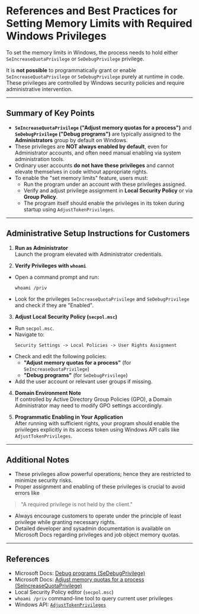 # References and Best Practices for Setting Memory Limits with Required Windows Privileges

To set the memory limits in Windows, the process needs to hold either `SeIncreaseQuotaPrivilege` or `SeDebugPrivilege` privilege.

It is **not possible** to programmatically grant or enable `SeIncreaseQuotaPrivilege` or `SeDebugPrivilege` purely at runtime in code. These privileges are controlled by Windows security policies and require administrative intervention.

---

## Summary of Key Points

- **`SeIncreaseQuotaPrivilege` ("Adjust memory quotas for a process")** and **`SeDebugPrivilege` ("Debug programs")** are typically assigned to the **Administrators** group by default on Windows.
- These privileges are **NOT always enabled by default**, even for Administrator accounts, and often need manual enabling via system administration tools.
- Ordinary user accounts **do not have these privileges** and cannot elevate themselves in code without appropriate rights.
- To enable the "set memory limits" feature, users must:
  - Run the program under an account with these privileges assigned.
  - Verify and adjust privilege assignment in **Local Security Policy** or via **Group Policy**.
  - The program itself should enable the privileges in its token during startup using `AdjustTokenPrivileges`.

---

## Administrative Setup Instructions for Customers

1. **Run as Administrator**  
   Launch the program elevated with Administrator credentials.

2. **Verify Privileges with `whoami`**  
- Open a command prompt and run:
  ```
  whoami /priv
  ```
- Look for the privileges `SeIncreaseQuotaPrivilege` and `SeDebugPrivilege` and check if they are "Enabled".

3. **Adjust Local Security Policy (`secpol.msc`)**  
- Run `secpol.msc`.
- Navigate to:
  ```
  Security Settings -> Local Policies -> User Rights Assignment
  ```
- Check and edit the following policies:
  - **"Adjust memory quotas for a process"** (for `SeIncreaseQuotaPrivilege`)
  - **"Debug programs"** (for `SeDebugPrivilege`)
- Add the user account or relevant user groups if missing.

4. **Domain Environment Note**  
If controlled by Active Directory Group Policies (GPO), a Domain Administrator may need to modify GPO settings accordingly.

5. **Programmatic Enabling in Your Application**  
After running with sufficient rights, your program should enable the privileges explicitly in its access token using Windows API calls like `AdjustTokenPrivileges`.

---

## Additional Notes

- These privileges allow powerful operations; hence they are restricted to minimize security risks.
- Proper assignment and enabling of these privileges is crucial to avoid errors like  
> "A required privilege is not held by the client."
- Always encourage customers to operate under the principle of least privilege while granting necessary rights.
- Detailed developer and sysadmin documentation is available on Microsoft Docs regarding privileges and job object memory quotas.

---

## References

- Microsoft Docs: [Debug programs (SeDebugPrivilege)](https://learn.microsoft.com/en-us/windows/security/threat-protection/security-policy-settings/debug-programs)
- Microsoft Docs: [Adjust memory quotas for a process (SeIncreaseQuotaPrivilege)](https://learn.microsoft.com/en-us/windows/security/threat-protection/security-policy-settings/adjust-memory-quotas-for-a-process)
- Local Security Policy editor (`secpol.msc`)
- `whoami /priv` command-line tool to query current user privileges
- Windows API: [`AdjustTokenPrivileges`](https://learn.microsoft.com/en-us/windows/win32/api/securitybaseapi/nf-securitybaseapi-adjusttokenprivileges)

